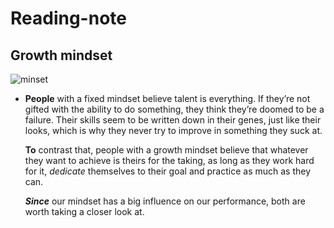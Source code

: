 # Reading-note

## Growth mindset

![minset](https://storage.googleapis.com/proudcity/elgl/uploads/2020/08/growth-mindset-brain.png  )


+ **People** with a fixed mindset believe talent is everything. If they’re not gifted with the ability to do something, they think they’re doomed to be a failure. Their skills seem to be written down in their genes, just like their looks, which is why they never try to improve in something they suck at.

  **To** contrast that, people with a growth mindset believe that whatever they want to achieve is theirs for the taking, as long as they work hard for it, *dedicate* themselves to their goal and practice as much as they can.

  ***Since*** our mindset has a big influence on our performance, both are worth taking a closer look at.
